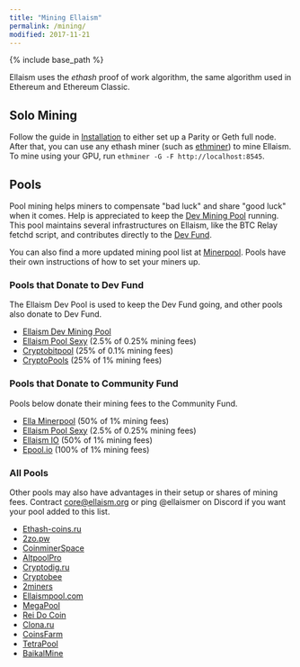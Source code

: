 ```yaml
---
title: "Mining Ellaism"
permalink: /mining/
modified: 2017-11-21
---
```


{% include base_path %}

Ellaism uses the *ethash* proof of work algorithm, the same algorithm used in
Ethereum and Ethereum Classic.

## Solo Mining

Follow the guide in [Installation](/install/) to either set up a Parity or Geth
full node. After that, you can use any ethash miner (such as
[ethminer](https://github.com/ethereum-mining/ethminer)) to mine Ellaism. To
mine using your GPU, run `ethminer -G -F http://localhost:8545`.

## Pools

Pool mining helps miners to compensate "bad luck" and share "good luck" when it comes. Help is appreciated to keep the [Dev Mining Pool](https://pool.ellaism.org) running. This pool maintains several infrastructures on Ellaism, like the BTC Relay fetchd script, and contributes directly to the [Dev Fund](https://ellaism.org/donations/).

You can also find a more updated mining pool list at
[Minerpool](https://minerpool.net/pools/ellaism/). Pools have their own
instructions of how to set your miners up.

### Pools that Donate to Dev Fund

The Ellaism Dev Pool is used to keep the Dev Fund going, and other pools also
donate to Dev Fund.

* [Ellaism Dev Mining Pool](https://pool.ellaism.org)
* [Ellaism Pool Sexy](http://ella.pool.sexy) (2.5% of 0.25% mining fees)
* [Cryptobitpool](http://ella.cryptobitpool.eu) (25% of 0.1% mining fees)
* [CryptoPools](http://ella.cryptopools.info) (25% of 1% mining fees)

### Pools that Donate to Community Fund

Pools below donate their mining fees to the Community Fund.

* [Ella Minerpool](http://ella.minerpool.net) (50% of 1% mining fees)
* [Ellaism Pool Sexy](http://ella.pool.sexy) (2.5% of 0.25% mining fees)
* [Ellaism IO](http://pool.ellaism.io) (50% of 1% mining fees)
* [Epool.io](http://ella.epool.io) (100% of 1% mining fees)

### All Pools

Other pools may also have advantages in their setup or shares of mining fees. Contract [core@ellaism.org](mailto:core@ellaism.org) or ping @ellaismer on Discord if you want your pool added to this list.

* [Ethash-coins.ru](http://ella.ethash-coins.ru)
* [2zo.pw](http://ellaism.2zo.pw)
* [CoinminerSpace](http://ella.coinminer.space)
* [AltpoolPro](http://ella.altpool.pro)
* [Cryptodig.ru](http://ella-solo.cryptodig.ru)
* [Cryptobee](http://cryptobee.de)
* [2miners](https://2miners.com)
* [Ellaismpool.com](http://ellaismpool.com)
* [MegaPool](http://megapool.io/ella)
* [Rei Do Coin](https://ella.reidocoin.com.br/)
* [Clona.ru](http://clona.ru)
* [CoinsFarm](https://coins.farm/pools/ella)
* [TetraPool](https://ellaism.tetrapool.com/)
* [BaikalMine](http://ell.baikalmine.com)
